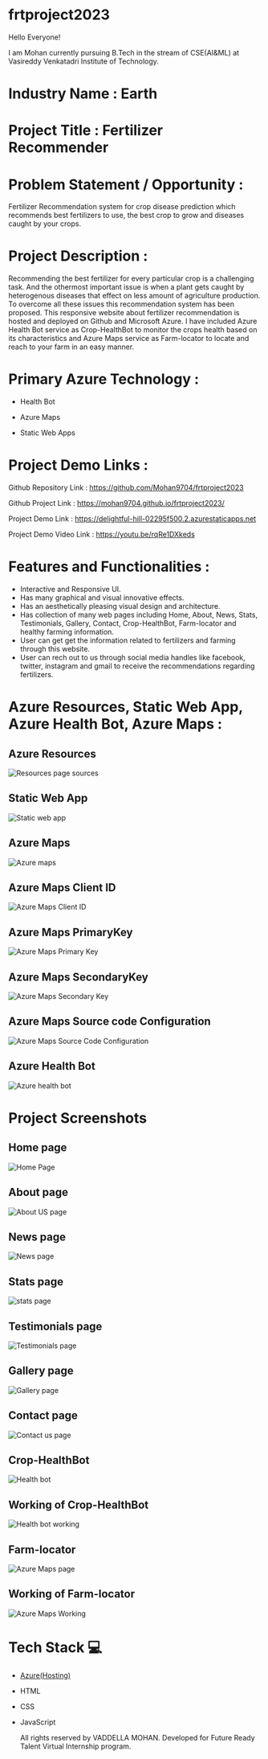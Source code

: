 # frtproject2023

 Hello Everyone! 
 
 I am Mohan currently pursuing B.Tech in the stream of CSE(AI&ML) at Vasireddy Venkatadri Institute of Technology.
           
# Industry Name : Earth

# Project Title : Fertilizer Recommender

# Problem Statement / Opportunity :

Fertilizer Recommendation system for crop disease prediction which recommends best fertilizers to use, the best crop to grow and diseases caught by your crops.

# Project Description :

Recommending the best fertilizer for every particular crop is a challenging task. And the othermost important issue is when a plant gets caught by heterogenous diseases that effect on less amount of agriculture production. To overcome all these issues this recommendation system has been proposed. This responsive website about fertilizer recommendation is hosted and deployed on Github and Microsoft Azure. I have included Azure Health Bot service as Crop-HealthBot to monitor the crops health based on its characteristics and Azure Maps service as Farm-locator to locate and reach to your farm in an easy manner. 

# Primary Azure Technology :

 - Health Bot
 
 - Azure Maps
 
 - Static Web Apps
 
# Project Demo Links :

Github Repository Link : https://github.com/Mohan9704/frtproject2023
 
Github Project Link : https://mohan9704.github.io/frtproject2023/

Project Demo Link : https://delightful-hill-02295f500.2.azurestaticapps.net

Project Demo Video Link : https://youtu.be/rqRe1DXkeds

# Features and Functionalities :

- Interactive and Responsive UI.
- Has many graphical and visual innovative effects.
- Has an aesthetically pleasing visual design and architecture.
- Has collection of many web pages including Home, About, News, Stats, Testimonials, Gallery, Contact, Crop-HealthBot, Farm-locator and healthy farming information.
- User can get get the information related to fertilizers and farming through this website.
- User can rech out to us through social media handles like facebook, twitter, instagram and gmail  to receive the recommendations regarding fertilizers. 

# Azure Resources, Static Web App, Azure Health Bot, Azure Maps :

## Azure Resources

![Resources page](https://user-images.githubusercontent.com/114296267/214619594-7e133998-4b7a-4e94-a8c8-9cf71441221d.jpg)
sources

## Static Web App

![Static web app](https://user-images.githubusercontent.com/114296267/214619983-989b379d-4693-4e92-9456-6d762e7e09ba.jpg)

## Azure Maps

![Azure maps](https://user-images.githubusercontent.com/114296267/214620179-78043adb-8fab-4763-ad4b-bff9b95e6af6.jpg)

## Azure Maps Client ID

![Azure Maps Client ID](https://user-images.githubusercontent.com/114296267/214620355-cad0708a-eaea-47bf-9435-9c925b74e926.jpg)

## Azure Maps PrimaryKey

![Azure Maps Primary Key](https://user-images.githubusercontent.com/114296267/214620655-2d753665-ead3-401f-a787-eac3fed4bfee.jpg)

## Azure Maps SecondaryKey

![Azure Maps Secondary Key](https://user-images.githubusercontent.com/114296267/214620882-e4c27786-255a-49b8-866c-779643a6ddd1.jpg)

## Azure Maps Source code Configuration

![Azure Maps Source Code Configuration](https://user-images.githubusercontent.com/114296267/214621076-b14fa920-347d-4031-ac4b-59eaff529636.jpg)

## Azure Health Bot

![Azure health bot](https://user-images.githubusercontent.com/114296267/214621598-e852ddcb-19cf-4104-9651-ee28f62dfa87.jpg)


# Project Screenshots

## Home page

![Home Page](https://user-images.githubusercontent.com/114296267/214621815-a27ffdd3-34cc-4a42-ab67-e84e27fa58b1.jpg)

## About page

![About US page](https://user-images.githubusercontent.com/114296267/214621901-c9861348-ff37-424b-b94e-21141ac16027.jpg)

## News page

![News page](https://user-images.githubusercontent.com/114296267/214622025-8af2a1fb-1399-4201-9e76-9e2de5f331e2.jpg)

## Stats page

![stats page](https://user-images.githubusercontent.com/114296267/214622140-97bdd22d-a8dc-4af4-b1ea-5b6a9a7c08f2.jpg)

## Testimonials page

![Testimonials page](https://user-images.githubusercontent.com/114296267/214622278-0e4fea11-a3ef-4eb0-966b-4dc10bc8df59.jpg)

## Gallery page

![Gallery page](https://user-images.githubusercontent.com/114296267/214622424-a846a253-0ee4-495f-a582-71d4f542f76a.jpg)

## Contact page

![Contact us page](https://user-images.githubusercontent.com/114296267/214622581-60e0cf74-0d06-43ff-ba76-d26f8661c82a.jpg)

## Crop-HealthBot

![Health bot](https://user-images.githubusercontent.com/114296267/214622724-553d8e4d-83a2-4a40-a235-942443cd137f.jpg)

## Working of Crop-HealthBot

![Health bot working](https://user-images.githubusercontent.com/114296267/214622856-6c294b29-10a2-4f93-8406-302c2bb5e216.jpg)

## Farm-locator

![Azure Maps page](https://user-images.githubusercontent.com/114296267/214622994-293e2efc-c935-4a8f-b12d-1631b50e8e9f.jpg)

## Working of Farm-locator

![Azure Maps Working ](https://user-images.githubusercontent.com/114296267/214623105-4cdc1848-20c4-459b-b114-c1a58e12dbb9.jpg)

# Tech Stack 💻
 - [Azure(Hosting)](https://azure.microsoft.com/en-in/features/azure-portal/)
 - HTML
 - CSS
 - JavaScript
 
    All rights reserved by VADDELLA MOHAN. Developed for Future Ready Talent Virtual Internship program.  





